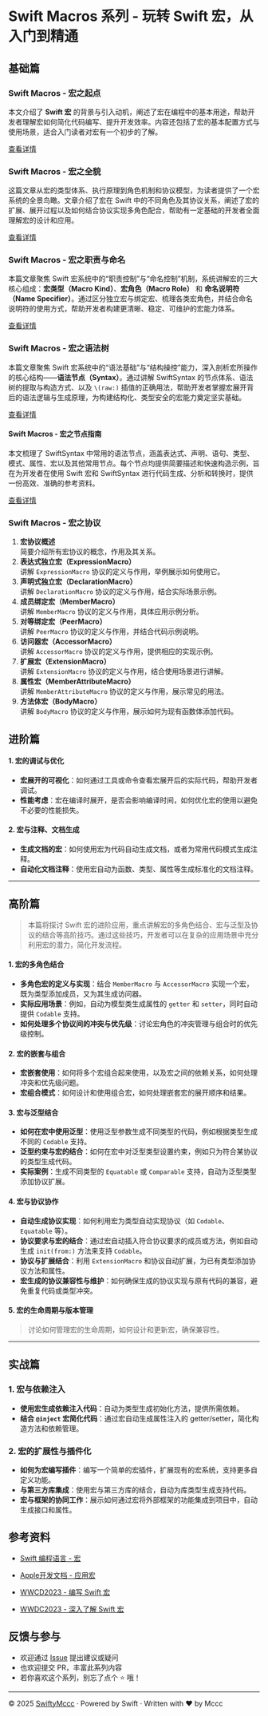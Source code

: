 # Swift Macros 系列 - 玩转 Swift 宏，从入门到精通



## 基础篇

### Swift Macros - 宏之起点
本文介绍了 **Swift 宏** 的背景与引入动机，阐述了宏在编程中的基本用途，帮助开发者理解宏如何简化代码编写、提升开发效率。内容还包括了宏的基本配置方式与使用场景，适合入门读者对宏有一个初步的了解。

[查看详情](https://github.com/iAmMccc/SwiftyMccc/blob/main/SwiftMacro/docs/1.宏之起点.md)

### Swift Macros - 宏之全貌
这篇文章从宏的类型体系、执行原理到角色机制和协议模型，为读者提供了一个宏系统的全景鸟瞰。文章介绍了宏在 Swift 中的不同角色及其协议关系，阐述了宏的扩展、展开过程以及如何结合协议实现多角色配合，帮助有一定基础的开发者全面理解宏的设计和应用。

[查看详情](https://github.com/iAmMccc/SwiftyMccc/blob/main/SwiftMacro/docs/2.宏之全貌.md)

### Swift Macros - 宏之职责与命名
本篇文章聚焦 Swift 宏系统中的“职责控制”与“命名控制”机制，系统讲解宏的三大核心组成：**宏类型（Macro Kind）**、**宏角色（Macro Role）** 和 **命名说明符（Name Specifier）**。通过区分独立宏与绑定宏、梳理各类宏角色，并结合命名说明符的使用方式，帮助开发者构建更清晰、稳定、可维护的宏能力体系。

[查看详情](https://github.com/iAmMccc/SwiftyMccc/blob/main/SwiftMacro/docs/3.宏之职责与命名.md)

### Swift Macros - 宏之语法树

本篇文章聚焦 Swift 宏系统中的“语法基础”与“结构操控”能力，深入剖析宏所操作的核心结构——**语法节点（Syntax）**。通过讲解 SwiftSyntax 的节点体系、语法树的提取与构造方式、以及 `\(raw:)` 插值的正确用法，帮助开发者掌握宏展开背后的语法逻辑与生成原理，为构建结构化、类型安全的宏能力奠定坚实基础。

[查看详情](https://github.com/iAmMccc/SwiftyMccc/blob/main/SwiftMacro/docs/4.宏之语法树.md)

#### Swift Macros - 宏之节点指南

本文梳理了 SwiftSyntax 中常用的语法节点，涵盖表达式、声明、语句、类型、模式、属性、宏以及其他常用节点。每个节点均提供简要描述和快速构造示例，旨在为开发者在使用 Swift 宏和 SwiftSyntax 进行代码生成、分析和转换时，提供一份高效、准确的参考资料。

[查看详情](https://github.com/iAmMccc/SwiftyMccc/blob/main/SwiftMacro/docs/5.宏之节点指南.md)

### Swift Macros - 宏之协议

1. **宏协议概述**  
   简要介绍所有宏协议的概念，作用及其关系。  
2. **表达式独立宏（ExpressionMacro）**  
   讲解 `ExpressionMacro` 协议的定义与作用，举例展示如何使用它。  
3. **声明式独立宏（DeclarationMacro）**  
   讲解 `DeclarationMacro` 协议的定义与作用，结合实际场景示例。  
4. **成员绑定宏（MemberMacro）**  
   讲解 `MemberMacro` 协议的定义与作用，具体应用示例分析。  
5. **对等绑定宏（PeerMacro）**  
   讲解 `PeerMacro` 协议的定义与作用，并结合代码示例说明。  
6. **访问器宏（AccessorMacro）**  
   讲解 `AccessorMacro` 协议的定义与作用，提供相应的实现示例。  
7. **扩展宏（ExtensionMacro）**  
   讲解 `ExtensionMacro` 协议的定义与作用，结合使用场景进行讲解。  
8. **属性宏（MemberAttributeMacro）**  
   讲解 `MemberAttributeMacro` 协议的定义与作用，展示常见的用法。  
9. **方法体宏（BodyMacro）**  
   讲解 `BodyMacro` 协议的定义与作用，展示如何为现有函数体添加代码。



## 进阶篇

#### 1. 宏的调试与优化
- **宏展开的可视化**：如何通过工具或命令查看宏展开后的实际代码，帮助开发者调试。  
- **性能考虑**：宏在编译时展开，是否会影响编译时间，如何优化宏的使用以避免不必要的性能损失。

#### 2. 宏与注释、文档生成
- **生成文档的宏**：如何使用宏为代码自动生成文档，或者为常用代码模式生成注释。  
- **自动化文档注释**：使用宏自动为函数、类型、属性等生成标准化的文档注释。

---

## 高阶篇

> 本篇将探讨 Swift 宏的进阶应用，重点讲解宏的多角色结合、宏与泛型及协议的结合等高阶技巧。通过这些技巧，开发者可以在复杂的应用场景中充分利用宏的潜力，简化开发流程。

#### 1. 宏的多角色结合
- **多角色宏的定义与实现**：结合 `MemberMacro` 与 `AccessorMacro` 实现一个宏，既为类型添加成员，又为其生成访问器。  
- **实际应用场景**：例如，自动为模型类生成属性的 `getter` 和 `setter`，同时自动提供 `Codable` 支持。  
- **如何处理多个协议间的冲突与优先级**：讨论宏角色的冲突管理与组合时的优先级控制。

#### 2. 宏的嵌套与组合
- **宏嵌套使用**：如何将多个宏组合起来使用，以及宏之间的依赖关系，如何处理冲突和优先级问题。  
- **宏组合模式**：如何设计和使用组合宏，如何处理嵌套宏的展开顺序和结果。

#### 3. 宏与泛型结合
- **如何在宏中使用泛型**：使用泛型参数生成不同类型的代码，例如根据类型生成不同的 `Codable` 支持。  
- **泛型约束与宏的结合**：如何在宏中对泛型类型设置约束，例如只为符合某协议的类型生成代码。  
- **实际案例**：生成不同类型的 `Equatable` 或 `Comparable` 支持，自动为泛型类型添加协议扩展。

#### 4. 宏与协议协作
- **自动生成协议实现**：如何利用宏为类型自动实现协议（如 `Codable`、`Equatable` 等）。  
- **协议要求与宏的结合**：通过宏自动插入符合协议要求的成员或方法，例如自动生成 `init(from:)` 方法来支持 `Codable`。  
- **协议与扩展结合**：利用 `ExtensionMacro` 和协议自动扩展，为已有类型添加协议方法和属性。  
- **宏生成的协议兼容性与维护**：如何确保生成的协议实现与原有代码的兼容，避免重复代码或类型冲突。

#### 5. 宏的生命周期与版本管理
> 讨论如何管理宏的生命周期，如何设计和更新宏，确保兼容性。

---

## 实战篇

### 1. 宏与依赖注入
- **使用宏生成依赖注入代码**：自动为类型生成初始化方法，提供所需依赖。  
- **结合 `@inject` 宏简化代码**：通过宏自动生成属性注入的 getter/setter，简化构造方法和依赖管理。

### 2. 宏的扩展性与插件化
- **如何为宏编写插件**：编写一个简单的宏插件，扩展现有的宏系统，支持更多自定义功能。  
- **与第三方库集成**：使用宏与第三方库的结合，自动为库类型生成支持代码。  
- **宏与框架的协同工作**：展示如何通过宏将外部框架的功能集成到项目中，自动生成接口和属性。









## 参考资料

* [Swift 编程语言 - 宏](https://docs.swift.org/swift-book/documentation/the-swift-programming-language/macros/)

* [Apple开发文档 - 应用宏](https://developer.apple.com/documentation/swift/externalmacro(module:type:))

* [WWCD2023 - 编写 Swift 宏](https://developer.apple.com/cn/videos/play/wwdc2023/10166)

* [WWDC2023 - 深入了解 Swift 宏](https://developer.apple.com/cn/videos/play/wwdc2023/10167)



## 反馈与参与

- 欢迎通过 [Issue](https://github.com/iAmMccc/SwiftyMccc/issues) 提出建议或疑问  
- 也欢迎提交 PR，丰富此系列内容  
- 若你喜欢这个系列，别忘了点个 ⭐️ 哦！

---

© 2025 [SwiftyMccc](https://github.com/iAMMccc/SwiftyMccc) · Powered by Swift · Written with ❤️ by Mccc

